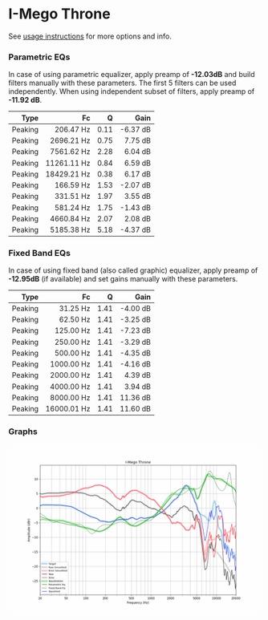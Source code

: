 # I-Mego Throne
See [usage instructions](https://github.com/jaakkopasanen/AutoEq#usage) for more options and info.

### Parametric EQs
In case of using parametric equalizer, apply preamp of **-12.03dB** and build filters manually
with these parameters. The first 5 filters can be used independently.
When using independent subset of filters, apply preamp of **-11.92 dB**.

| Type    | Fc          |    Q | Gain     |
|--------:|------------:|-----:|---------:|
| Peaking | 206.47 Hz   | 0.11 | -6.37 dB |
| Peaking | 2696.21 Hz  | 0.75 | 7.75 dB  |
| Peaking | 7561.62 Hz  | 2.28 | 6.04 dB  |
| Peaking | 11261.11 Hz | 0.84 | 6.59 dB  |
| Peaking | 18429.21 Hz | 0.38 | 6.17 dB  |
| Peaking | 166.59 Hz   | 1.53 | -2.07 dB |
| Peaking | 331.51 Hz   | 1.97 | 3.55 dB  |
| Peaking | 581.24 Hz   | 1.75 | -1.43 dB |
| Peaking | 4660.84 Hz  | 2.07 | 2.08 dB  |
| Peaking | 5185.38 Hz  | 5.18 | -4.37 dB |

### Fixed Band EQs
In case of using fixed band (also called graphic) equalizer, apply preamp of **-12.95dB**
(if available) and set gains manually with these parameters.

| Type    | Fc          |    Q | Gain     |
|--------:|------------:|-----:|---------:|
| Peaking | 31.25 Hz    | 1.41 | -4.00 dB |
| Peaking | 62.50 Hz    | 1.41 | -3.25 dB |
| Peaking | 125.00 Hz   | 1.41 | -7.23 dB |
| Peaking | 250.00 Hz   | 1.41 | -3.29 dB |
| Peaking | 500.00 Hz   | 1.41 | -4.35 dB |
| Peaking | 1000.00 Hz  | 1.41 | -4.16 dB |
| Peaking | 2000.00 Hz  | 1.41 | 4.39 dB  |
| Peaking | 4000.00 Hz  | 1.41 | 3.94 dB  |
| Peaking | 8000.00 Hz  | 1.41 | 11.36 dB |
| Peaking | 16000.01 Hz | 1.41 | 11.60 dB |

### Graphs
![](./I-Mego%20Throne.png)